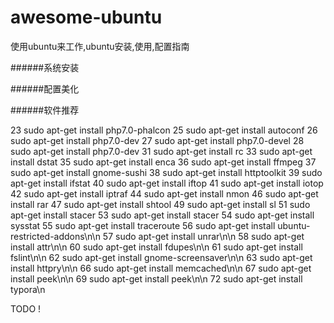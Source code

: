 # awesome-ubuntu
使用ubuntu来工作,ubuntu安装,使用,配置指南

######系统安装 

######配置美化

######软件推荐

 23  sudo apt-get install php7.0-phalcon
   25  sudo apt-get install autoconf
   26  sudo apt-get install php7.0-dev
   27  sudo apt-get install php7.0-devel
   28  sudo apt-get install php7.0-dev
   31  sudo apt-get install rc
   33  sudo apt-get install dstat
   35  sudo apt-get install enca
   36  sudo apt-get install ffmpeg
   37  sudo apt-get install gnome-sushi
   38  sudo apt-get install httptoolkit
   39  sudo apt-get install ifstat
   40  sudo apt-get install iftop
   41  sudo apt-get install iotop
   42  sudo apt-get install iptraf
   44  sudo apt-get install nmon
   46  sudo apt-get install rar
   47  sudo apt-get install shtool
   49  sudo apt-get install sl
   51  sudo apt-get install stacer
   53  sudo apt-get install stacer 
   54  sudo apt-get install sysstat
   55  sudo apt-get install traceroute
   56  sudo apt-get install ubuntu-restricted-addons\n\n
   57  sudo apt-get install unrar\n\n
   58  sudo apt-get install attr\n\n
   60  sudo apt-get install fdupes\n\n
   61  sudo apt-get install fslint\n\n
   62  sudo apt-get install gnome-screensaver\n\n
   63  sudo apt-get install httpry\n\n
   66  sudo apt-get install memcached\n\n
   67  sudo apt-get install peek\n\n
   69  sudo apt-get install peek\n\n
   72  sudo apt-get install typora\n


TODO
!
